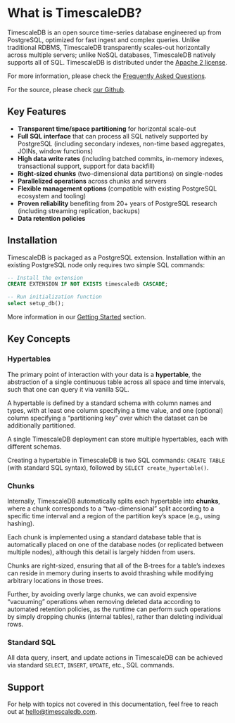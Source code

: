 # What is TimescaleDB?
TimescaleDB is an open source time-series database engineered up from
PostgreSQL, optimized for fast ingest and complex queries. Unlike
traditional RDBMS, TimescaleDB transparently scales-out horizontally
across multiple servers; unlike NoSQL databases, TimescaleDB natively
supports all of SQL. TimescaleDB is distributed under the [Apache 2
license](https://github.com/timescaledb/timescaledb/blob/master/LICENSE).

For more information, please check the [Frequently Asked Questions][FAQ].

For the source, please
check [our Github](https://github.com/timescaledb/timescaledb).

## Key Features
- **Transparent time/space partitioning** for horizontal scale-out
- **Full SQL interface** that can process all SQL natively supported by
PostgreSQL (including secondary indexes, non-time based aggregates,
JOINs, window functions)
- **High data write rates** (including batched commits, in-memory
indexes, transactional support, support for data backfill)
- **Right-sized chunks** (two-dimensional data partitions) on single-nodes
- **Parallelized operations** across chunks and servers
- **Flexible management options** (compatible with existing PostgreSQL
ecosystem and tooling)
- **Proven reliability** benefiting from 20+ years of PostgreSQL
research (including streaming replication, backups)
- **Data retention policies**

## Installation
TimescaleDB is packaged as a PostgreSQL extension. Installation within
an existing PostgreSQL node only requires two simple SQL commands:
```sql
-- Install the extension
CREATE EXTENSION IF NOT EXISTS timescaledb CASCADE;

-- Run initialization function
select setup_db();
```

More information in our [Getting Started][] section.

[Getting Started]: /getting-started
[FAQ]: /faq

## Key Concepts

### Hypertables
The primary point of interaction with your data is a **hypertable**,
the abstraction of a single continuous table across all
space and time
intervals, such that one can query it via vanilla SQL.

A hypertable is
defined by a standard schema with column names and types, with at
least one column specifying a time value, and one (optional) column specifying a “partitioning key” over which the
dataset can be additionally partitioned.

A single TimescaleDB deployment can store multiple hypertables, each
with different schemas.

Creating a hypertable in TimescaleDB is two SQL commands: `CREATE TABLE`
(with standard SQL syntax), followed by `SELECT create_hypertable()`.

### Chunks

Internally, TimescaleDB automatically splits each
hypertable into **chunks**, where a chunk corresponds to a
“two-dimensional” split according to a specific time interval and a region of the partition key’s space (e.g., using hashing).

Each chunk is
implemented using a standard database table that is automatically placed
on one of the database nodes (or replicated between multiple nodes),
although this detail is largely hidden from users.

Chunks are right-sized, ensuring that all of the B-trees for a table’s
indexes can reside in memory during inserts to avoid thrashing while
modifying arbitrary locations in those trees.

Further, by avoiding
overly large chunks, we can avoid expensive “vacuuming” operations when
removing deleted data according to automated retention policies, as the
runtime can perform such operations by simply dropping chunks (internal
tables), rather than deleting individual rows.

### Standard SQL

All data query, insert, and update actions in TimescaleDB can be
achieved via standard `SELECT`, `INSERT`, `UPDATE`, etc., SQL commands.


## Support

For help with topics not covered in this documentation, feel free to
reach out at <hello@timescaledb.com>.<!-- or join the Google Group[LINK].-->
